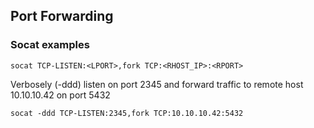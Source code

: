 ## Port Forwarding

### Socat examples  
```
socat TCP-LISTEN:<LPORT>,fork TCP:<RHOST_IP>:<RPORT>
```  

Verbosely (-ddd) listen on port 2345 and forward traffic to remote host 10.10.10.42 on port 5432
```
socat -ddd TCP-LISTEN:2345,fork TCP:10.10.10.42:5432
```
